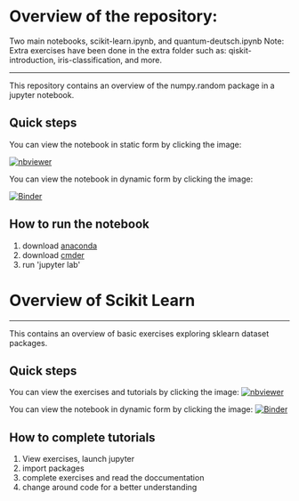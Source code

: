 # Overview of the repository:
Two main notebooks, scikit-learn.ipynb, and quantum-deutsch.ipynb
Note: Extra exercises have been done in the extra folder such as: qiskit-introduction, iris-classification, and more.
***

This repository contains an overview of the numpy.random package in a jupyter notebook.

## Quick steps
You can view the notebook in static form by clicking the image:

[![nbviewer](https://raw.githubusercontent.com/jupyter/design/master/logos/Badges/nbviewer_badge.svg)](https://nbviewer.jupyter.org/github/skli420/numpy-random/blob/main/numpy-random.ipynb)

You can view the notebook in dynamic form by clicking the image:

[![Binder](https://mybinder.org/badge_logo.svg)](https://mybinder.org/v2/gh/Stephen313k/numpy-random/HEAD?labpath=numpy-random.ipynb)

## How to run the notebook

1. download [anaconda](https://docs.anaconda.com/anaconda/install/index.html)
2. download [cmder](https://cmder.net/)
3. run 'jupyter lab' 

# Overview of Scikit Learn

***
This contains an overview of basic exercises exploring sklearn dataset packages.

## Quick steps
You can view the exercises and tutorials by clicking the image:
[![nbviewer](https://raw.githubusercontent.com/jupyter/design/master/logos/Badges/nbviewer_badge.svg)](https://nbviewer.org/github/Stephen313k/Emerging-technologies/blob/main/sklearn.ipynb)

You can view the notebook in dynamic form by clicking the image:
[![Binder](https://mybinder.org/badge_logo.svg)](https://mybinder.org/v2/gh/Stephen313k/Emerging-technologies/HEAD?labpath=sklearn.ipynb)

## How to complete tutorials

1. View exercises, launch jupyter
2. import packages
3. complete exercises and read the doccumentation
4. change around code for a better understanding
